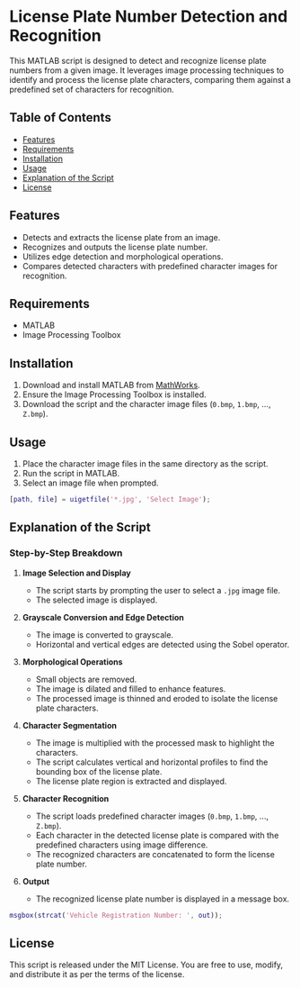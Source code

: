 # License Plate Number Detection and Recognition

This MATLAB script is designed to detect and recognize license plate numbers from a given image. It leverages image processing techniques to identify and process the license plate characters, comparing them against a predefined set of characters for recognition.

## Table of Contents

- [Features](#features)
- [Requirements](#requirements)
- [Installation](#installation)
- [Usage](#usage)
- [Explanation of the Script](#explanation-of-the-script)
- [License](#license)

## Features

- Detects and extracts the license plate from an image.
- Recognizes and outputs the license plate number.
- Utilizes edge detection and morphological operations.
- Compares detected characters with predefined character images for recognition.

## Requirements

- MATLAB
- Image Processing Toolbox

## Installation

1. Download and install MATLAB from [MathWorks](https://www.mathworks.com/products/matlab.html).
2. Ensure the Image Processing Toolbox is installed.
3. Download the script and the character image files (`0.bmp`, `1.bmp`, ..., `Z.bmp`).

## Usage

1. Place the character image files in the same directory as the script.
2. Run the script in MATLAB.
3. Select an image file when prompted.

```matlab
[path, file] = uigetfile('*.jpg', 'Select Image');
```

## Explanation of the Script

### Step-by-Step Breakdown

1. **Image Selection and Display**

   - The script starts by prompting the user to select a `.jpg` image file.
   - The selected image is displayed.

2. **Grayscale Conversion and Edge Detection**

   - The image is converted to grayscale.
   - Horizontal and vertical edges are detected using the Sobel operator.

3. **Morphological Operations**

   - Small objects are removed.
   - The image is dilated and filled to enhance features.
   - The processed image is thinned and eroded to isolate the license plate characters.

4. **Character Segmentation**

   - The image is multiplied with the processed mask to highlight the characters.
   - The script calculates vertical and horizontal profiles to find the bounding box of the license plate.
   - The license plate region is extracted and displayed.

5. **Character Recognition**

   - The script loads predefined character images (`0.bmp`, `1.bmp`, ..., `Z.bmp`).
   - Each character in the detected license plate is compared with the predefined characters using image difference.
   - The recognized characters are concatenated to form the license plate number.

6. **Output**
   - The recognized license plate number is displayed in a message box.

```matlab
msgbox(strcat('Vehicle Registration Number: ', out));
```

## License

This script is released under the MIT License. You are free to use, modify, and distribute it as per the terms of the license.
